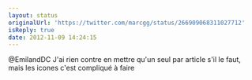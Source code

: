 ```yaml
---
layout: status
originalUrl: 'https://twitter.com/marcgg/status/266909068311027712'
isReply: true
date: 2012-11-09 14:24:15
---
```


@EmilandDC J'ai rien contre en mettre qu'un seul par article s'il le faut, mais les icones c'est compliqué à faire
